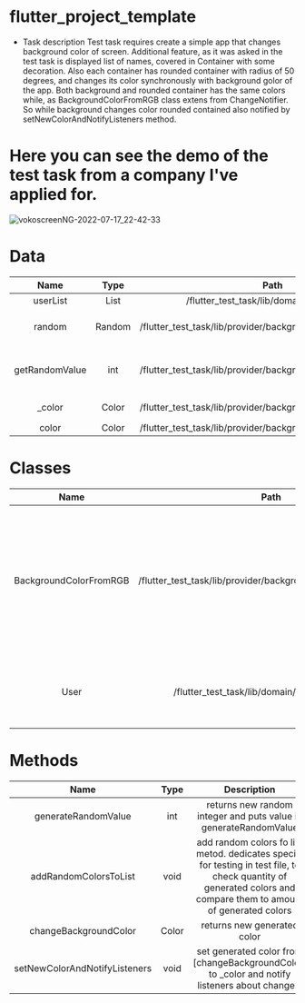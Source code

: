 # flutter_project_template


- Task description
  Test task requires create a simple app that changes background color of screen.
  Additional feature, as it was asked in the test task is displayed list of names, covered in Container with some decoration. Also each container has         rounded container with radius of 50 degrees, and changes its color synchronously with background golor of the app. Both background and rounded container 
  has the same colors while, as BackgroundColorFromRGB class extens from ChangeNotifier. So while background changes color rounded contained also notified
  by setNewColorAndNotifyListeners method.
  
# Here you can see the demo of the test task from a company I've applied for.
  ![vokoscreenNG-2022-07-17_22-42-33](https://user-images.githubusercontent.com/32728226/179422650-562d27a7-9591-4329-bd36-ce1452d26786.gif)


# Data
|    **Name**    |   **Type**   |                            **Path**                            |                         **Description**                         |   |
|:--------------:|:------------:|:--------------------------------------------------------------:|:---------------------------------------------------------------:|---|
| userList       | List<String> | /flutter_test_task/lib/domain/models.dart                      | list of user                                                    |   |
| random         | Random       | /flutter_test_task/lib/provider/background_color_from_rgb.dart | randomiser for generating random value                          |   |
| getRandomValue | int          | /flutter_test_task/lib/provider/background_color_from_rgb.dart | contains random number, generated by generateRandomValue method |   |
| _color         | Color        | /flutter_test_task/lib/provider/background_color_from_rgb.dart | contains generated color from RGBA                              |   |
| color          | Color        | /flutter_test_task/lib/provider/background_color_from_rgb.dart | getter of _color                                                |   |


# Classes
  |        **Name**        |                            **Path**                            |                                                                  **Description**                                                                  |   |   |
|:----------------------:|:--------------------------------------------------------------:|:-------------------------------------------------------------------------------------------------------------------------------------------------:|:-:|---|
| BackgroundColorFromRGB | /flutter_test_task/lib/provider/background_color_from_rgb.dart | This class is provider of randomly generated color and supplys ChangeNotifie to notify all listeners that should be notified after color changes. |   |   |
| User                   | /flutter_test_task/lib/domain/models/user.dart                 | The model of user that contains list of users or its methond (in future)                                                                          |   |   |

  
# Methods
  |            **Name**           | **Type** |                                                                          **Description**                                                                          |   |   |
|:-----------------------------:|:--------:|:-----------------------------------------------------------------------------------------------------------------------------------------------------------------:|:-:|---|
| generateRandomValue           | int      | returns new random integer and puts value in generateRandomValue                                                                                                  |   |   |
| addRandomColorsToList         | void     | add random colors fo list metod. dedicates special for testing in test file, to check quantity of generated colors and compare them to amount of generated colors |   |   |
| changeBackgroundColor         | Color    | returns new generated color                                                                                                                                       |   |   |
| setNewColorAndNotifyListeners | void     | set generated color from [changeBackgroundColor] to _color and notify listeners about changes.               
